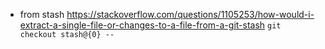 - from stash
  https://stackoverflow.com/questions/1105253/how-would-i-extract-a-single-file-or-changes-to-a-file-from-a-git-stash
`git checkout stash@{0} --`
